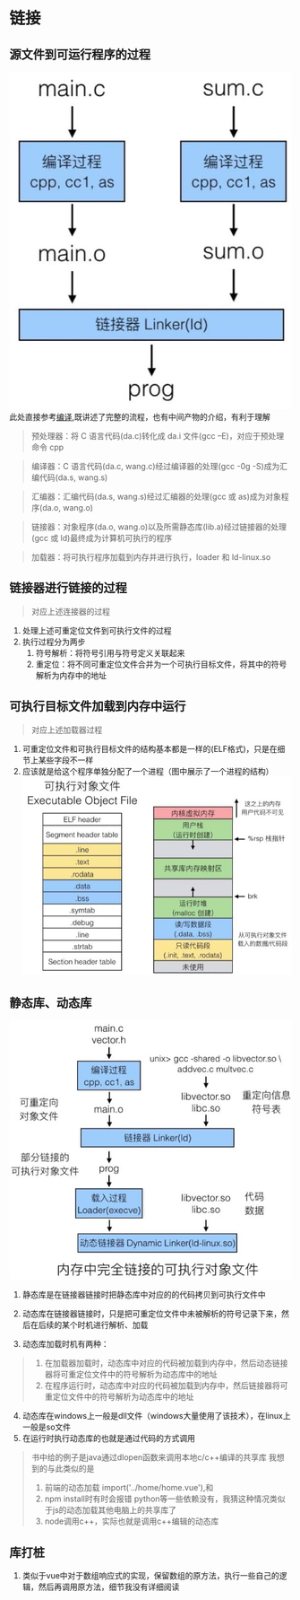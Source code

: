 # 链接

## 源文件到可运行程序的过程
![alt text](image-1.png)
此处直接参考[编译](https://wdxtub.com/csapp/thin-csapp-4/2016/04/16/),既讲述了完整的流程，也有中间产物的介绍，有利于理解


> 预处理器：将 C 语言代码(da.c)转化成 da.i 文件(gcc –E)，对应于预处理命令 cpp

> 编译器：C 语言代码(da.c, wang.c)经过编译器的处理(gcc -0g -S)成为汇编代码(da.s, wang.s)

> 汇编器：汇编代码(da.s, wang.s)经过汇编器的处理(gcc 或 as)成为对象程序(da.o, wang.o)

> 链接器：对象程序(da.o, wang.o)以及所需静态库(lib.a)经过链接器的处理(gcc 或 ld)最终成为计算机可执行的程序

> 加载器：将可执行程序加载到内存并进行执行，loader 和 ld-linux.so
## 链接器进行链接的过程
>对应上述连接器的过程
1. 处理上述可重定位文件到可执行文件的过程
2. 执行过程分为两步
    1. 符号解析：将符号引用与符号定义关联起来
    2. 重定位：将不同可重定位文件合并为一个可执行目标文件，将其中的符号解析为内存中的地址


## 可执行目标文件加载到内存中运行
> 对应上述加载器过程
1. 可重定位文件和可执行目标文件的结构基本都是一样的(ELF格式)，只是在细节上某些字段不一样
2. 应该就是给这个程序单独分配了一个进程（图中展示了一个进程的结构）
![alt text](image-2.png)

## 静态库、动态库

![动态库执行](image-3.png)
1. 静态库是在链接器链接时把静态库中对应的的代码拷贝到可执行文件中
2. 动态库在链接器链接时，只是把可重定位文件中未被解析的符号记录下来，然后在后续的某个时机进行解析、加载
  
3. 动态库加载时机有两种：
> 1. 在加载器加载时，动态库中对应的代码被加载到内存中，然后动态链接器将可重定位文件中的符号解析为动态库中的地址
> 2. 在程序运行时，动态库中对应的代码被加载到内存中，然后链接器将可重定位文件中的符号解析为动态库中的地址


4. 动态库在windows上一般是dll文件（windows大量使用了该技术），在linux上一般是so文件
5. 在运行时执行动态库的也就是通过代码的方式调用
> 书中给的例子是java通过dlopen函数来调用本地c/c++编译的共享库
> 我想到的与此类似的是
> 1. 前端的动态加载 import('../home/home.vue'),和
> 2. npm install时有时会报错 python等一些依赖没有，我猜这种情况类似于js的动态加载其他电脑上的共享库了
> 3. node调用c++，实际也就是调用c++编辑的动态库


## 库打桩
1. 类似于vue中对于数组响应式的实现，保留数组的原方法，执行一些自己的逻辑，然后再调用原方法，细节我没有详细阅读